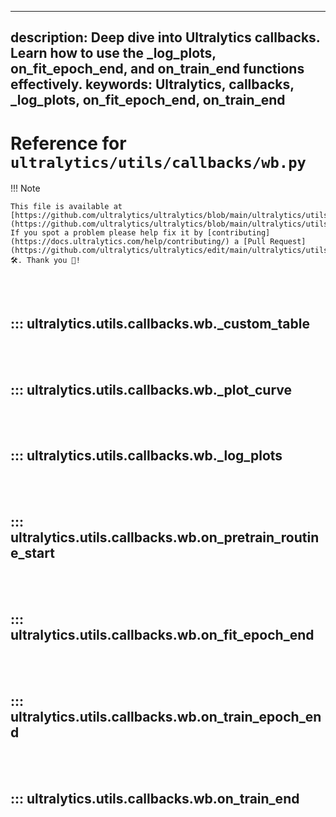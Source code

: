 ______________________________________________________________________

## description: Deep dive into Ultralytics callbacks. Learn how to use the \_log_plots, on_fit_epoch_end, and on_train_end functions effectively. keywords: Ultralytics, callbacks, \_log_plots, on_fit_epoch_end, on_train_end

# Reference for `ultralytics/utils/callbacks/wb.py`

!!! Note

```
This file is available at [https://github.com/ultralytics/ultralytics/blob/main/ultralytics/utils/callbacks/wb.py](https://github.com/ultralytics/ultralytics/blob/main/ultralytics/utils/callbacks/wb.py). If you spot a problem please help fix it by [contributing](https://docs.ultralytics.com/help/contributing/) a [Pull Request](https://github.com/ultralytics/ultralytics/edit/main/ultralytics/utils/callbacks/wb.py) 🛠️. Thank you 🙏!
```

<br><br>

## ::: ultralytics.utils.callbacks.wb.\_custom_table

<br><br>

## ::: ultralytics.utils.callbacks.wb.\_plot_curve

<br><br>

## ::: ultralytics.utils.callbacks.wb.\_log_plots

<br><br>

## ::: ultralytics.utils.callbacks.wb.on_pretrain_routine_start

<br><br>

## ::: ultralytics.utils.callbacks.wb.on_fit_epoch_end

<br><br>

## ::: ultralytics.utils.callbacks.wb.on_train_epoch_end

<br><br>

## ::: ultralytics.utils.callbacks.wb.on_train_end

<br><br>

